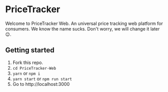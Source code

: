 # PriceTracker

Welcome to PriceTracker Web. An universal price tracking web platform for consumers. We know the name sucks. Don't worry, we will change it later :wink:.

## Getting started

1. Fork this repo.
2. `cd PriceTracker-Web`
3. `yarn` or `npm i`
4. `yarn start` or `npm run start`
5. Go to http://localhost:3000
